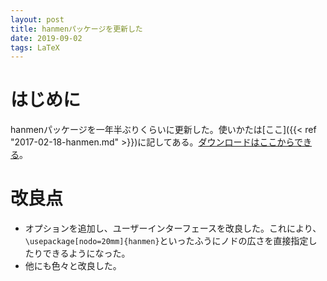 ```yaml
---
layout: post
title: hanmenパッケージを更新した
date: 2019-09-02
tags: LaTeX
---
```


# はじめに
hanmenパッケージを一年半ぶりくらいに更新した。使いかたは[ここ]({{< ref "2017-02-18-hanmen.md" >}})に記してある。[ダウンロードはここからできる](https://gist.github.com/qdaibungei/5f6986fa99fc9a7d86122a7a9417d64e)。

# 改良点
* オプションを追加し、ユーザーインターフェースを改良した。これにより、`\usepackage[nodo=20mm]{hanmen}`といったふうにノドの広さを直接指定したりできるようになった。
* 他にも色々と改良した。
